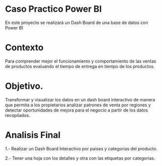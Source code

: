 # Caso Practico Power BI
En este proyecto se realizará un Dash Board de una base de datos con Power BI
# Contexto
Para comprender mejor el funcionamiento y comportamiento de las ventas de productos evaluando el tiempo de entrega en tiempo de los productos.
# Objetivo.
Transformar y visualizar los datos en un dash board interactivo de manera que permita a los propietarios analizar patrones de venta por regiones y detectar oportunidades de mejora para el negocio a partir de los datos recopilados.
# Analisis Final
1.- Realizar un Dash Board Interactivo por paises y categorias del producto.

2.- Tener una hoja con los detalles y otra con las etiquetas por categorias.
